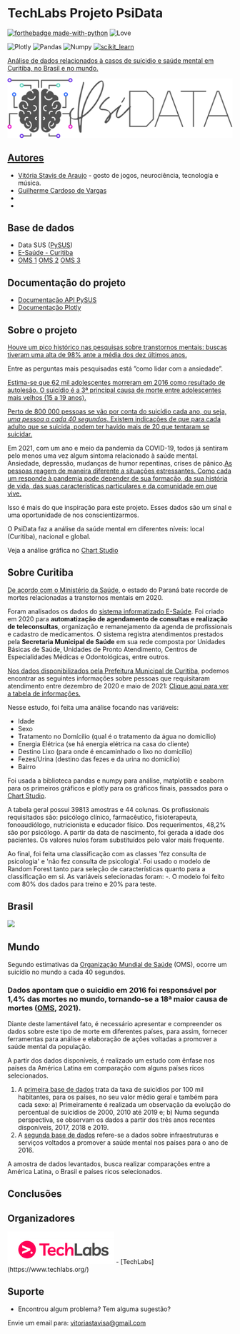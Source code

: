# TechLabs Projeto PsiData

[![forthebadge made-with-python](http://ForTheBadge.com/images/badges/made-with-python.svg)](https://www.python.org/)
![Love](http://ForTheBadge.com/images/badges/built-with-love.svg)


![Plotly](https://img.shields.io/badge/Plotly-239120?style=for-the-badge&logo=plotly&logoColor=white)
![Pandas](https://img.shields.io/badge/Pandas-2C2D72?style=for-the-badge&logo=pandas&logoColor=white)
![Numpy](https://img.shields.io/badge/Numpy-777BB4?style=for-the-badge&logo=numpy&logoColor=white)
<a href="https://scikit-learn.org/" target="_blank"> <img src="https://upload.wikimedia.org/wikipedia/commons/0/05/Scikit_learn_logo_small.svg" alt="scikit_learn" width="50" height="50"/>


Análise de dados relacionados à casos de suícidio e saúde mental em Curitiba, no Brasil e no mundo. 

<p align="center">
   <img src="/logo psidata.png" >
</p>

## Autores

- [Vitória Stavis de Araujo](https://vitoriastavis.github.io/vitoriastavis/) - gosto de jogos, neurociência, tecnologia e música.
- [Guilherme Cardoso de Vargas](https://github.com/vargacypher)
-
-

## Base de dados

- Data SUS ([PySUS](https://pypi.org/project/PySUS))
- [E-Saúde - Curitiba](https://www.curitiba.pr.gov.br/dadosabertos/busca/?pagina=8)
- [OMS 1](https://apps.who.int/gho/data/node.main.MENTALHEALTH?lang=en)
[OMS 2](https://apps.who.int/gho/data/node.sdg.3-4-data?lang=en)
[OMS 3](https://www.who.int/teams/mental-health-and-substance-use/suicide-data)


## Documentação do projeto

- [Documentação API PySUS](https://pysus.readthedocs.io/_/downloads/en/latest/pdf/)
- [Documentação Plotly](https://plotly.com/python/)

## Sobre o projeto

[Houve um pico histórico nas pesquisas sobre transtornos mentais: buscas tiveram uma alta de 98% ante a média dos dez últimos anos.](https://saude.estadao.com.br/noticias/geral,com-pandemia-buscas-relacionadas-a-transtornos-mentais-no-google-batem-recorde,70003445996)

Entre as perguntas mais pesquisadas está ”como lidar com a ansiedade”. 

[Estima-se que 62 mil adolescentes morreram em 2016 como resultado de autolesão. O suicídio é a 3ª principal causa de morte entre adolescentes mais velhos (15 a 19 anos).](https://www.paho.org/pt/topicos/saude-mental-dos-adolescentes)

[Perto de 800 000 pessoas se vão por conta do suicídio cada ano, ou seja, *uma pessoa a cada 40 segundos*. Existem indicações de que para cada adulto que se suicida, podem ter havido mais de 20 que tentaram se suicidar.](https://www.who.int/teams/mental-health-and-substance-use/suicide-data)

Em 2021, com um ano e meio da pandemia da COVID-19, todos já sentiram pelo menos uma vez algum sintoma relacionado à saúde mental. Ansiedade, depressão, mudanças de humor repentinas, crises de pânico.[As pessoas reagem de maneira diferente a situações estressantes. Como cada um responde à pandemia pode depender de sua formação, da sua história de vida, das suas características particulares e da comunidade em que vive.](http://bvsms.saude.gov.br/ultimas-noticias/3427-saude-mental-e-a-pandemia-de-covid-19)

Isso é mais do que inspiração para este projeto. Esses dados são um sinal e uma oportunidade de nos conscientizarmos. 

O PsiData faz a análise da saúde mental em diferentes níveis: local (Curitiba), nacional e global.

Veja a análise gráfica no [Chart Studio](https://chart-studio.plotly.com/dashboard/psidata:6)

## Sobre Curitiba

[De acordo com o Ministério da Saúde,](https://www.bemparana.com.br/noticia/pr-bate-recorde-de-mortes-relacionadas-a-transtornos-mentais-diz-ministerio-da-saude) o estado do Paraná bate recorde de mortes relacionadas a transtornos mentais em 2020.

Foram analisados os dados do [sistema informatizado E-Saúde](http://esaude.curitiba.pr.gov.br/PortalSaude/). Foi criado em 2020 para **automatização de agendamento de consultas e realização de teleconsultas**, organização e remanejamento da agenda de profissionais e cadastro de medicamentos. O sistema registra atendimentos prestados pela **Secretaria Municipal de Saúde** em sua rede composta por Unidades Básicas de Saúde, Unidades de Pronto Atendimento, Centros de Especialidades Médicas e Odontológicas, entre outros. 

[Nos dados disponibilizados pela Prefeitura Municipal de Curitiba](https://www.curitiba.pr.gov.br/dadosabertos/busca/?pagina=8), podemos encontrar as seguintes informações sobre pessoas que requisitaram atendimento entre dezembro de 2020 e maio de 2021:
[Clique aqui para ver a tabela de informações.](https://imgur.com/a/DJyoQ9Y)

Nesse estudo, foi feita uma análise focando nas variáveis:
* Idade
* Sexo
* Tratamento no Domícilio (qual é o tratamento da água no domicílio)
* Energia Elétrica (se há energia elétrica na casa do cliente)
* Destino Lixo (para onde é encaminhado o lixo no domicílio)
* Fezes/Urina (destino das fezes e da urina no domicílio)
* Bairro

Foi usada a biblioteca pandas e numpy para análise, matplotlib e seaborn para os primeiros gráficos e plotly para os gráficos finais, passados para o [Chart Studio](https://chart-studio.plotly.com/dashboard/psidata:6).

A tabela geral possui 39813 amostras e 44 colunas. Os profissionais requisitados são: psicólogo clínico, farmacêutico, fisioterapeuta, fonoaudiólogo, nutricionista e educador físico. Dos requerimentos,  48,2% são por psicólogo. A partir da data de nascimento, foi gerada a idade dos pacientes. Os valores nulos foram substituídos pelo valor mais frequente.

Ao final, foi feita uma classificação com as classes 'fez consulta de psicologia' e 'não fez consulta de psicologia'. Foi usado o modelo de Random Forest tanto para seleção de características quanto para a classificação em si. As variáveis selecionadas foram: -.
O modelo foi feito com 80% dos dados para treino e 20% para teste. 

## Brasil
<img src="/SuícidiosBrasil(2017-2019).png" >

## Mundo
Segundo estimativas da [Organização Mundial de Saúde](https://www.who.int/teams/mental-health-and-substance-use/suicide-data) (OMS), ocorre um suicídio no mundo a cada 40 segundos.
### **Dados apontam que o suicídio em 2016 foi responsável por 1,4% das mortes no mundo, tornando-se a 18ª maior causa de mortes ([OMS](https://www.who.int/teams/mental-health-and-substance-use/suicide-data), 2021).**

Diante deste lamentável fato, é necessário apresentar e compreender os dados sobre este tipo de morte em diferentes países, para assim, fornecer ferramentas para análise e elaboração de ações voltadas a promover a saúde mental da população.

A partir dos dados disponíveis, é realizado um estudo com ênfase nos países da América Latina em comparação com alguns países ricos selecionados.
1.  A [primeira base de dados](https://apps.who.int/gho/data/node.main.MHSUICIDE?lang=en) trata da taxa de suicídios por 100 mil habitantes, para os países, no seu valor médio geral e também para cada sexo:
          a) Primeiramente é realizada um observação da evolução do percentual de suicídios de 2000, 2010 até 2019 e;
          b) Numa segunda perspectiva, se observam os dados a partir dos três anos recentes disponíveis, 2017, 2018 e 2019. 
2.  A [segunda base de dados](https://apps.who.int/gho/data/node.main.MHFAC?lang=en) refere-se a dados sobre infraestruturas e serviços voltados a promover a saúde mental nos países para o ano de 2016.


A amostra de dados levantados, busca realizar comparações entre a América Latina, o Brasil e países ricos selecionados.
## Conclusões



## Organizadores
<img src="/tech.png" >
- [TechLabs](https://www.techlabs.org/)

## Suporte

* Encontrou algum problema? Tem alguma sugestão?

Envie um email para: 
vitoriastavisa@gmail.com


